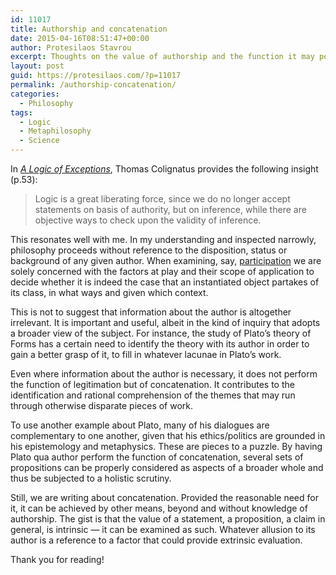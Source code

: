 ```yaml
---
id: 11017
title: Authorship and concatenation
date: 2015-04-16T08:51:47+00:00
author: Protesilaos Stavrou
excerpt: Thoughts on the value of authorship and the function it may perform in philosophical inquiry.
layout: post
guid: https://protesilaos.com/?p=11017
permalink: /authorship-concatenation/
categories:
  - Philosophy
tags:
  - Logic
  - Metaphilosophy
  - Science
---
```

In <a title="A Logic of Exceptions" href="http://www.thomascool.eu/Papers/ALOE/Index.html" target="_blank"><em>A Logic of Exceptions</em></a>, Thomas Colignatus provides the following insight (p.53):

> Logic is a great liberating force, since we do no longer accept statements on basis of authority, but on inference, while there are objective ways to check upon the validity of inference.

This resonates well with me. In my understanding and inspected narrowly, philosophy proceeds without reference to the disposition, status or background of any given author. When examining, say, [participation](https://protesilaos.com/classes-instances-differentiation/ "Classes, instances, differentiation") we are solely concerned with the factors at play and their scope of application to decide whether it is indeed the case that an instantiated object partakes of its class, in what ways and given which context.

This is not to suggest that information about the author is altogether irrelevant. It is important and useful, albeit in the kind of inquiry that adopts a broader view of the subject. For instance, the study of Plato&#8217;s theory of Forms has a certain need to identify the theory with its author in order to gain a better grasp of it, to fill in whatever lacunae in Plato&#8217;s work.

Even where information about the author is necessary, it does not perform the function of legitimation but of concatenation. It contributes to the identification and rational comprehension of the themes that may run through otherwise disparate pieces of work.

To use another example about Plato, many of his dialogues are complementary to one another, given that his ethics/politics are grounded in his epistemology and metaphysics. These are pieces to a puzzle. By having Plato qua author perform the function of concatenation, several sets of propositions can be properly considered as aspects of a broader whole and thus be subjected to a holistic scrutiny.

Still, we are writing about concatenation. Provided the reasonable need for it, it can be achieved by other means, beyond and without knowledge of authorship. The gist is that the value of a statement, a proposition, a claim in general, is intrinsic — it can be examined as such. Whatever allusion to its author is a reference to a factor that could provide extrinsic evaluation.

Thank you for reading!